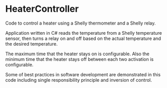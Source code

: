 # HeaterController

Code to control a heater using a Shelly thermometer and a Shelly relay.

Application written in C# reads the temperature from a Shelly temperature sensor, then turns a relay on and off based on the actual temperature and the desired temperature.

The maximum time that the heater stays on is configurable. Also the minimum time that the heater stays off between each two activation is configurable.

Some of best practices in software development are demonstrated in this code including single responsibility principle and inversion of control.

